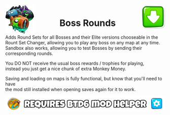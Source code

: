 <a href="https://github.com/doombubbles/boss-rounds/releases/latest/download/BossRounds.dll">
    <img align="left" alt="Icon" height="90" src="Icon.png">
    <img align="right" alt="Download" height="75" src="https://raw.githubusercontent.com/gurrenm3/BTD-Mod-Helper/master/BloonsTD6%20Mod%20Helper/Resources/DownloadBtn.png">
</a>

<h1 align="center">Boss Rounds</h1>

Adds Round Sets for all Bosses and their Elite versions chooseable in the Rount Set Changer, allowing you to play any boss on any map at any time. Sandbox also works, allowing you to test Bosses by sending their corresponding rounds.

You DO NOT receive the usual boss rewards / trophies for playing,  
instead you just get a nice chunk of extra Monkey Money.

Saving and loading on maps is fully functional, but know that you'll need to have  
the mod still installed when opening saves again for it to work.

[![Requires BTD6 Mod Helper](https://raw.githubusercontent.com/gurrenm3/BTD-Mod-Helper/master/banner.png)](https://github.com/gurrenm3/BTD-Mod-Helper#readme)